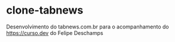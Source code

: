# clone-tabnews
Desenvolvimento do tabnews.com.br para o acompanhamento do https://curso.dev do Felipe Deschamps
